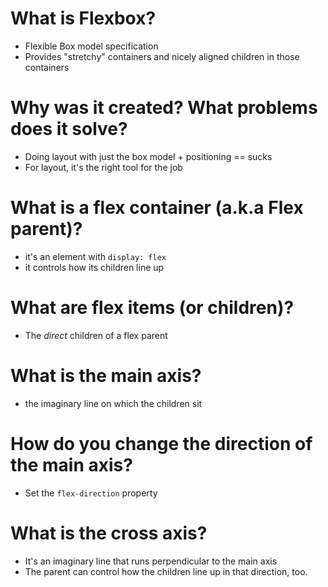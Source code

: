 
# What is Flexbox?

- Flexible Box model specification
- Provides "stretchy" containers and nicely aligned children in those containers

# Why was it created? What problems does it solve?

- Doing layout with just the box model + positioning == sucks
- For layout, it's the right tool for the job

# What is a flex container (a.k.a Flex parent)?

- it's an element with `display: flex`
- it controls how its children line up

# What are flex items (or children)?

- The *direct* children of a flex parent

# What is the main axis?

- the imaginary line on which the children sit

# How do you change the direction of the main axis?

- Set the `flex-direction` property


# What is the cross axis?

- It's an imaginary line that runs perpendicular to the main axis
- The parent can control how the children line up in that direction, too.
